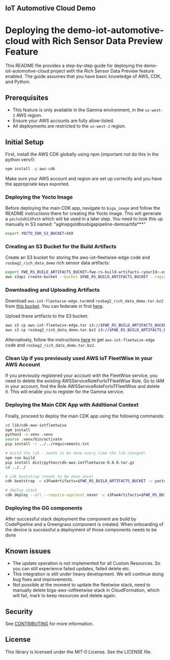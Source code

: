 ## IoT Automotive Cloud Demo

# Deploying the demo-iot-automotive-cloud with Rich Sensor Data Preview Feature

This README file provides a step-by-step guide for deploying the demo-iot-automotive-cloud project with the Rich Sensor Data Preview feature enabled. The guide assumes that you have basic knowledge of AWS, CDK, and Python.

## Prerequisites

- This feature is only available in the Gamma environment, in the `us-west-2` AWS region.
- Ensure your AWS accounts are fully allow-listed.
- All deployments are restricted to the `us-west-2` region.

## Initial Setup

First, install the AWS CDK globally using npm (important not do this in the python venv!):

```bash
npm install -g aws-cdk
```

Make sure your AWS account and region are set up correctly and you have the appropriate keys exported.


### Deploying the Yocto Image

Before deploying the main CDK app, navigate to `biga_image` and follow the README instructions there for creating the Yocto image. This will generate a `yoctoSdkS3Path` which will be used in a later step. You need to look this up manually in S3 named: "aglnxpgoldboxbigapipeline-demoartifa***"
```bash
export YOCTO_SDK_S3_BUCKET=XXX
```

### Creating an S3 Bucket for the Build Artifacts

Create an S3 bucket for storing the aws-iot-fleetwise-edge code and `rosbag2_rich_data_demo` rich sensor data artifacts:

```bash
export FWE_RS_BUILD_ARTIFACTS_BUCKET=fwe-rs-build-artifacts-<yourId>-us-west-2
aws s3api create-bucket --bucket $FWE_RS_BUILD_ARTIFACTS_BUCKET --region us-west-2 --create-bucket-configuration LocationConstraint=us-west-2
```

### Downloading and Uploading Artifacts

Download `aws-iot-fleetwise-edge.tar`and `rosbag2_rich_data_demo.tar.bz2` from [this bucket](https://s3.console.aws.amazon.com/s3/buckets/fwe-rs-build-artifacts-us-west-2?region=us-west-2&tab=objects#).
You can federate in first [here](https://isengard.amazon.com/federate?account=920355565112&role=Admin).

Upload these artifacts to the S3 bucket:

```bash
aws s3 cp aws-iot-fleetwise-edge.tar s3://$FWE_RS_BUILD_ARTIFACTS_BUCKET
aws s3 cp rosbag2_rich_data_demo.tar.bz2 s3://$FWE_RS_BUILD_ARTIFACTS_BUCKET
```

Alternatively, follow the instructions [here](https://gitlab.aws.dev/aws-iot-automotive/IoTAutobahnVehicleAgent/-/blob/mainline/docs/vision-system-data/vision-system-data-demo.md#obtain-the-fwe-code-for-vision-system-data) to get `aws-iot-fleetwise-edge` code and `rosbag2_rich_data_demo.tar.bz2`.


### Clean Up if you previously used AWS IoT FleetWise in your AWS Account

If you previously registered your account with the FleetWise service, you need to delete the existing AWSServiceRoleForIoTFleetWise Role. Go to IAM in your account, find the Role AWSServiceRoleForIoTFleetWise and delete it. This will enable you to register for the Gamma service.

### Deploying the Main CDK App with Additional Context

Finally, proceed to deploy the main CDK app using the following commands:

```bash
cd lib/cdk-aws-iotfleetwise
npm install
python3 -m venv .venv
source .venv/bin/activate
pip install -r ../../requirements.txt

# build the lib - needs to be done every time the lib changed!
npm run build
pip install dist/python/cdk-aws-iotfleetwise-0.0.0.tar.gz
cd ../../

# cdk bootstrap (needs to be done once)
cdk bootstrap -c s3FweArtifacts=$FWE_RS_BUILD_ARTIFACTS_BUCKET -c yoctoSdkS3Path=$YOCTO_SDK_S3_BUCKET -c yoctoSdkScriptName=$YOCTO_SDK_SCRIPT_NAME

# deploy stack
cdk deploy --all --require-approval never -c s3FweArtifacts=$FWE_RS_BUILD_ARTIFACTS_BUCKET -c yoctoSdkS3Path=$YOCTO_SDK_S3_BUCKET
```

### Deploying the GG components
After successful stack deployment the component are build by CodePipeline and a Greengrass component is created.
When onboarding of the device is successful a deployment of those components needs to be done

## Known issues
- The update operation is not implemented for all Custom Resources. So you can still experience failed updates, failed delete etc.
- This integration is still under heavy development. We will continue doing bug fixes and improvements.
- Not possible at the moment to update the fleetwise stack, need to manually delete biga-aws-iotfleetwise stack in CloudFormation, which will fail, mark to keep resources and delete again.

## Security

See [CONTRIBUTING](CONTRIBUTING.md#security-issue-notifications) for more information.

## License

This library is licensed under the MIT-0 License. See the LICENSE file.

